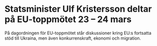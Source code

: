 # Statsminister Ulf Kristersson deltar på EU-toppmötet 23 – 24 mars

På dagordningen för EU\-toppmötet står diskussioner kring EU:s fortsatta stöd till Ukraina, men även konkurrenskraft, ekonomi och migration.
